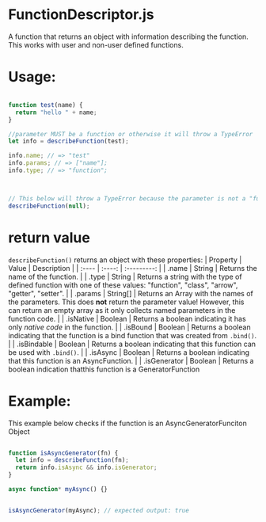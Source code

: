 # FunctionDescriptor.js
A function that returns an object with information describing the function. This works with user and non-user defined functions.



# Usage:
```javascript

function test(name) {
  return "hello " + name;
}

//parameter MUST be a function or otherwise it will throw a TypeError
let info = describeFunction(test);

info.name; // => "test"
info.params; // => ["name"];
info.type; // => "function";



// This below will throw a TypeError because the parameter is not a "function"
describeFunction(null);
```


# return value

```describeFunction()``` returns an object with these properties: 
| Property  | Value  | Description |
| :----     | :----: | :---------: |
| .name     | String | Returns the name of the function. |
| .type     | String | Returns a string with the type of defined function with one of these values: "function", "class", "arrow", "getter", "setter". |
| .params   | String[] | Returns an Array with the names of the parameters. This does <strong>not</strong> return the parameter value! However, this can return an empty array as it only collects named parameters in the function code. |
| .isNative | Boolean | Returns a boolean indicating it has only *native code* in the function. |
| .isBound | Boolean  | Returns a boolean indicating that the function is a bind function that was created from ```.bind()```. |
| .isBindable | Boolean | Returns a boolean indicating that this function can be used with ```.bind()```. |
| .isAsync | Boolean | Returns a boolean indicating that this function is an AsyncFunction. |
| .isGenerator | Boolean | Returns a boolean indication thatthis function is a GeneratorFunction


# Example:

This example below checks if the function is an AsyncGeneratorFunciton Object
```javascript

function isAsyncGenerator(fn) {
  let info = describeFunction(fn);
  return info.isAsync && info.isGenerator;
}

async function* myAsync() {}


isAsyncGenerator(myAsync); // expected output: true

```

